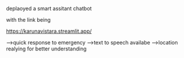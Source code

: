 deplaoyed a smart assitant chatbot 

with the link being 

https://karunavistara.streamlit.app/

-->quick response to emergency 
-->text to speech availabe 
-->location realying for better understanding 
